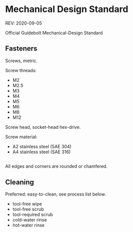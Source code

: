 # Mechanical Design Standard

REV: 2020-09-05

Official Guidebolt Mechanical-Design Standard



## Fasteners

Screws, metric.

Screw threads:

* M2
* M2.5
* M3
* M4
* M5
* M6
* M8
* M12

Screw head, socket-head hex-drive.

Screw material:

* A2 stainless steel (SAE 304)
* A4 stainless steel (SAE 316)

## 

All edges and corners are rounded or chamfered.

## Cleaning

Preferred: easy-to-clean, see process list below.

* tool-free wipe
* tool-free scrub
* tool-required scrub
* cold-water rinse
* hot-water rinse



